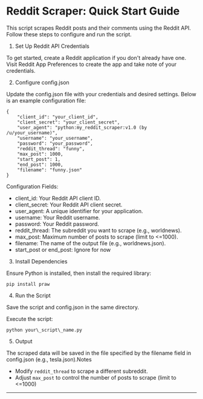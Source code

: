 
# Reddit Scraper: Quick Start Guide


This script scrapes Reddit posts and their comments using the Reddit API. Follow these steps to configure and run the script.


1. Set Up Reddit API Credentials

To get started, create a Reddit application if you don't already have one. Visit Reddit App Preferences to create the app and take note of your credentials.


2.  Configure config.json


Update the config.json file with your credentials and desired settings. Below is an example configuration file:

```
{
    "client_id": "your_client_id",
    "client_secret": "your_client_secret",
    "user_agent": "python:my_reddit_scraper:v1.0 (by /u/your_username)",
    "username": "your_username",
    "password": "your_password",
    "reddit_thread": "funny",
    "max_post": 1000,
    "start_post": 1,
    "end_post": 1000,
    "filename": "funny.json"
}

```

Configuration Fields:

- client\_id: Your Reddit API client ID.
- client\_secret: Your Reddit API client secret.
- user\_agent: A unique identifier for your application.
- username: Your Reddit username.
- password: Your Reddit password.
- reddit\_thread: The subreddit you want to scrape (e.g., worldnews).
- max\_post: Maximum number of posts to scrape (limit to <=1000).
- filename: The name of the output file (e.g., worldnews.json).
- start_post or end_post: Ignore for now



3.   Install Dependencies


Ensure Python is installed, then install the required library:


```
pip install praw
```


4.   Run the Script



Save the script and config.json in the same directory.



Execute the script:


```
python your\_script\_name.py
```


5.  Output



The scraped data will be saved in the file specified by the filename field in config.json (e.g., tesla.json).Notes

- Modify `reddit_thread` to scrape a different subreddit.
- Adjust `max_post` to control the number of posts to scrape (limit to <=1000) 

---


